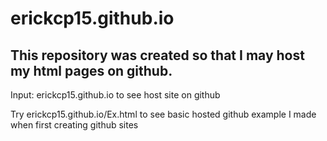# erickcp15.github.io

## This repository was created so that I may host my html pages on github.

Input: erickcp15.github.io to see host site on github

Try erickcp15.github.io/Ex.html to see basic hosted github example I made when first creating github sites

